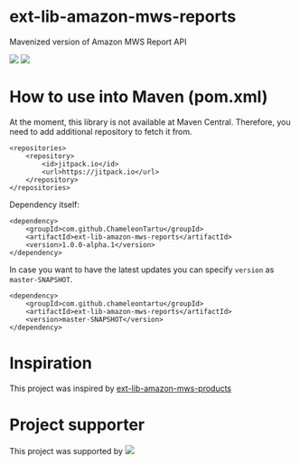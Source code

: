 # ext-lib-amazon-mws-reports
Mavenized version of Amazon MWS Report API

[![](https://jitpack.io/v/ChameleonTartu/ext-lib-amazon-mws-reports.svg)](https://jitpack.io/#ChameleonTartu/ext-lib-amazon-mws-reports)
[![](https://travis-ci.org/ChameleonTartu/ext-lib-amazon-mws-reports.svg?branch=master)](https://travis-ci.org/travis-ci/travis-web)


# How to use into Maven (pom.xml)

At the moment, this library is not available at Maven Central.
Therefore, you need to add additional repository to fetch it from.

```
<repositories>
    <repository>
        <id>jitpack.io</id>
        <url>https://jitpack.io</url>
    </repository>
</repositories>
```

Dependency itself:
```
<dependency>
    <groupId>com.github.ChameleonTartu</groupId>
    <artifactId>ext-lib-amazon-mws-reports</artifactId>
    <version>1.0.0-alpha.1</version>
</dependency>
```

In case you want to have the latest updates you can specify `version` as `master-SNAPSHOT`.
```
<dependency>
    <groupId>com.github.chameleontartu</groupId>
    <artifactId>ext-lib-amazon-mws-reports</artifactId>
    <version>master-SNAPSHOT</version>
</dependency>
```

# Inspiration

This project was inspired by [ext-lib-amazon-mws-products](https://github.com/trifonnt/ext-lib-amazon-mws-products)

# Project supporter

This project was supported by ![](https://hiccasoft.io/static/img/hiccasoft_new.png)
